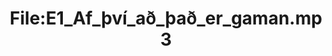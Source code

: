 ---
title: File:E1_Af_því_að_það_er_gaman.mp3
recording of: Af því að það er gaman.
reading speed: slow
speaker: E
license: CC0
---